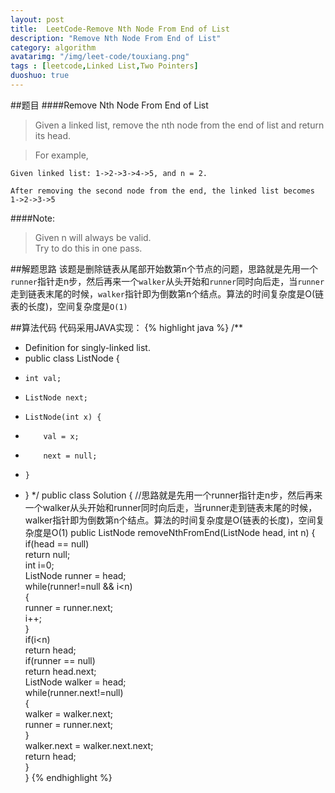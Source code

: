 ```yaml
---
layout: post
title:  LeetCode-Remove Nth Node From End of List
description: "Remove Nth Node From End of List"
category: algorithm
avatarimg: "/img/leet-code/touxiang.png"
tags : [leetcode,Linked List,Two Pointers]
duoshuo: true
---
```

##题目
####Remove Nth Node From End of List
>Given a linked list, remove the nth node from the end of list and return its head.

>For example,
>
	Given linked list: 1->2->3->4->5, and n = 2.
>
	After removing the second node from the end, the linked list becomes 1->2->3->5

####Note:
>Given n will always be valid.  
>Try to do this in one pass.
<!-- more -->

##解题思路
该题是删除链表从尾部开始数第n个节点的问题，思路就是先用一个`runner`指针走n步，然后再来一个`walker`从头开始和`runner`同时向后走，当`runner`走到链表末尾的时候，`walker`指针即为倒数第n个结点。算法的时间复杂度是O(链表的长度)，空间复杂度是`O(1)`

##算法代码
代码采用JAVA实现：
{% highlight java %}
/**
 * Definition for singly-linked list.
 * public class ListNode {
 *     int val;
 *     ListNode next;
 *     ListNode(int x) {
 *         val = x;
 *         next = null;
 *     }
 * }
 */
public class Solution {
	//思路就是先用一个runner指针走n步，然后再来一个walker从头开始和runner同时向后走，当runner走到链表末尾的时候，walker指针即为倒数第n个结点。算法的时间复杂度是O(链表的长度)，空间复杂度是O(1)
   public ListNode removeNthFromEnd(ListNode head, int n) {  
        if(head == null)  
            return null;  
        int i=0;  
        ListNode runner = head;  
        while(runner!=null && i<n)  
        {  
            runner = runner.next;  
            i++;  
        }  
        if(i<n)  
            return head;  
        if(runner == null)  
            return head.next;  
        ListNode walker = head;  
        while(runner.next!=null)  
        {  
            walker = walker.next;  
            runner = runner.next;  
        }  
        walker.next = walker.next.next;  
        return head;  
    }  
}
{% endhighlight %}
